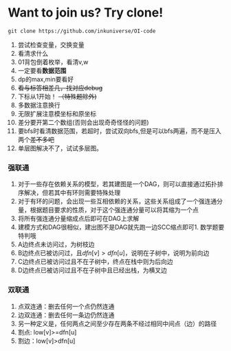 # Want to join us? Try clone!

`git clone https://github.com/inkuniverse/OI-code`

1. 尝试检查变量，交换变量
1. 看清求什么
1. 01背包倒着枚举，看清v,w
1. 一定要看**数据范围**
1. dp的max,min要看好
1. ~~看与标答相差几，找对应debug~~
1. 下标从1开始！ ~~（特殊题除外)~~
1. 多数据注意换行
1. 无限扩展注意模坐标和原坐标
1. 差分要开第二个数组(否则会出现奇奇怪怪的问题)
1. 要bfs时看清数据范围，若超时，尝试双向bfs,但是可以bfs两遍，而不是压入两个~~差不多吧~~
1. 单层图解决不了，试试多层图。

### 强联通
1. 对于一些存在依赖关系的模型，若其建图是一个DAG，则可以直接通过拓扑排序解决，但若其中有环则需要特殊处理
1. 对于有环的问题，会出现一些互相依赖的关系，这些关系组成了一个强连通分量，根据题目要求的性质，对于这个强连通分量可以将其缩为一个点
1. 将所有强连通分量缩成点后即可在DAG上求解
1. 建模方式和DAG很相似，建出图不是DAG就先跑一边SCC缩点即可1. 数学题要特判哦
1. A边终点未访问过，为树枝边
1. B边终点已被访问过，且$dfn[v]>dfn[u]$，说明在子树中，说明为前向边
1. C边终点已被访问过且不在子树中，终点在栈中则为后向边
1. D边终点已被访问过且不在子树中且已经出栈，为横叉边
### 双联通
1. 点双连通：删去任何一个点仍然连通
1. 边双连通：删去任何一条边仍然连通
1. 另一种定义是，任何两点之间至少存在两条不经过相同中间点（边）的路径
1. 割点: low[v]>=dfn[u]
2. 割边：low[v]>dfn[u]